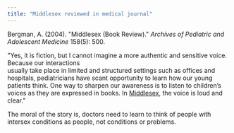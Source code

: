 ```yaml
---
title: "Middlesex reviewed in medical journal"
---
```


Bergman, A. (2004). "Middlesex (Book Review)." _Archives of Pediatric and Adolescent Medicine_ 158(5): 500.  
  
"Yes, it is fiction, but I cannot imagine a more authentic and sensitive voice. Because our interactions  
usually take place in limited and structured settings such as offices and hospitals, pediatricians have scant opportunity to learn how our young patients think. One way to sharpen our awareness is to listen to children’s voices as they are expressed in books. In <a href="http://www.amazon.com/exec/obidos/ASIN/0312422156/intersexsocietyo?dev-t=mason-wrapper%26camp=2025%26link_code=xm2" target="_blank">Middlesex</a>, the voice is loud and clear."  
  
The moral of the story is, doctors need to learn to think of people with intersex conditions as people, not conditions or problems.